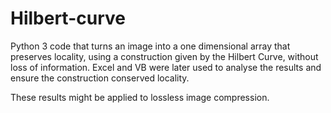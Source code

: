 # Hilbert-curve
 
Python 3 code that turns an image into a one dimensional array that preserves locality, using a construction given by the Hilbert Curve, without loss of information. Excel and VB were later used to analyse the results and ensure the construction conserved locality. 

These results might be applied to lossless image compression.
